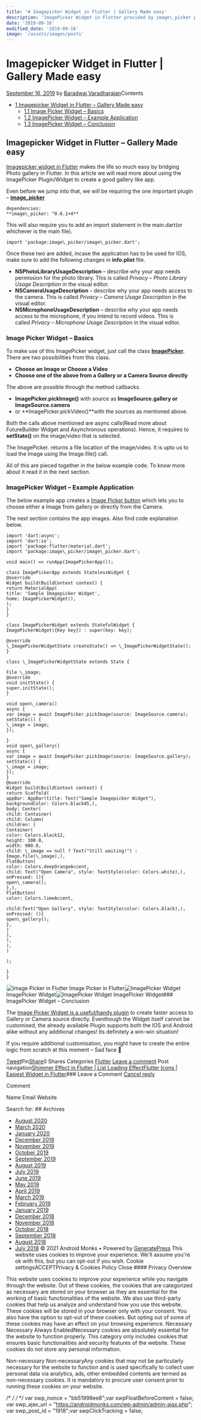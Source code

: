 ```yaml
---
title: '# Imagepicker Widget in Flutter | Gallery Made easy'
description: 'ImagePicker Widget in Flutter provided by image\_picker plugin provides an easy way to access the gallery or camera source in this article contains example!'
date: '2019-09-16'
modified_date: '2019-09-16'
image: '/assets/images/posts'
---
```

# Imagepicker Widget in Flutter | Gallery Made easy

 [September 16, 2019](https://androidmonks.com/imagepicker-flutter/ "10:19 am") by [Baradwaj Varadharajan](https://androidmonks.com/author/admin/ "View all posts by Baradwaj Varadharajan")Contents

* [1 Imagepicker Widget in Flutter – Gallery Made easy](#Imagepicker_Widget_in_Flutter_8211_Gallery_Made_easy) 
	+ [1.1 Image Picker Widget – Basics](#Image_Picker_Widget_8211_Basics)
	+ [1.2 ImagePicker Widget – Example Application](#ImagePicker_Widget_8211_Example_Application)
	+ [1.3 ImagePicker Widget – Conclusion](#ImagePicker_Widget_8211_Conclusion)
## Imagepicker Widget in Flutter – Gallery Made easy

[Imagepicker widget in Flutter](https://androidmonks.com/imagepicker-flutter/) makes the life so much easy by bridging Photo gallery in Flutter. In this article we will read more about using the ImagePicker Plugin/Widget to create a good gallery like app.

Even before we jump into that, we will be requiring the one important plugin – [**image\_picker**](https://pub.dev/packages/image_picker)


```
dependencies:
**image\_picker: ^0.6.1+4**
```
This will also require you to add an import statement in the main.dart(or whichever is the main file).


```
import 'package:image\_picker/image\_picker.dart';
```
Once these two are added, incase the application has to be used for IOS, make sure to add the following changes in **info.plist** file.

* **NSPhotoLibraryUsageDescription** – describe why your app needs permission for the photo library. This is called *Privacy – Photo Library Usage Description* in the visual editor.
* **NSCameraUsageDescription** – describe why your app needs access to the camera. This is called *Privacy – Camera Usage Description* in the visual editor.
* **NSMicrophoneUsageDescription** – describe why your app needs access to the microphone, if you intend to record videos. This is called *Privacy – Microphone Usage Description* in the visual editor.

### Image Picker Widget – Basics

To make use of this ImagePicker widget, just call the class [**ImagePicker**](https://androidmonks.com/imagepicker-flutter/). There are two possibilities from this class.

* **Choose** **an** **Image or Choose a Video**
* **Choose one of the above from a Gallery or a Camera Source directly**

The above are possible through the method callbacks.

* **ImagePicker.pickImage()** with source as **ImageSource.gallery or ImageSource.camera**
* or **ImagePicker.pickVideo()**with the sources as mentioned above.

Both the calls above mentioned are async calls(Read more about FutureBuilder Widget and Asynchronous operations). Hence, it requires to **setState()** on the image/video that is selected.

The ImagePicker.<source call> returns a file location of the image/video. It is upto us to load the Image using the Image.file() call.

All of this are pieced together in the below example code. To know more about it read it in the next section.

### ImagePicker Widget – Example Application

The below example app creates a [Image Picker button](https://androidmonks.com/imagepicker-flutter/) which lets you to choose either a Image from gallery or directly from the Camera.

The next section contains the app images. Also find code explanation below.


```
import 'dart:async';
import 'dart:io';
import 'package:flutter/material.dart';
import 'package:image\_picker/image\_picker.dart';

void main() => runApp(ImagePickerApp());

class ImagePickerApp extends StatelessWidget {
@override
Widget build(BuildContext context) {
return MaterialApp(
title: 'Sample Imagepicker Widget',
home: ImagePickerWidget(),
);
}
}

class ImagePickerWidget extends StatefulWidget {
ImagePickerWidget({Key key}) : super(key: key);

@override
\_ImagePickerWidgetState createState() => \_ImagePickerWidgetState();
}

class \_ImagePickerWidgetState extends State {

File \_image;
@override
void initState() {
super.initState();
}

void open\_camera()
async {
var image = await ImagePicker.pickImage(source: ImageSource.camera);
setState(() {
\_image = image;
});

}
void open\_gallery()
async {
var image = await ImagePicker.pickImage(source: ImageSource.gallery);
setState(() {
\_image = image;
});
}
@override
Widget build(BuildContext context) {
return Scaffold(
appBar: AppBar(title: Text("Sample Imagepicker Widget"),
backgroundColor: Colors.black45,),
body: Center(
child: Container(
child: Column(
children: [
Container(
color: Colors.black12,
height: 300.0,
width: 900.0,
child: \_image == null ? Text("Still waiting!") : Image.file(\_image),),
FlatButton(
color: Colors.deepOrangeAccent,
child: Text("Open Camera", style: TextStyle(color: Colors.white),),
onPressed: (){
open\_camera();
},),
FlatButton(
color: Colors.limeAccent,

child:Text("Open Gallery", style: TextStyle(color: Colors.black),),
onPressed: (){
open\_gallery();
},
)
],
),
),
)

);

}
}
```
![Image Picker in Flutter](data:image/gif;base64,R0lGODlhAQABAIAAAAAAAP///yH5BAEAAAAALAAAAAABAAEAAAIBRAA7)![Image Picker in Flutter](https://androidmonks.com/wp-content/uploads/2019/09/imagepicker1.png) Image Picker in Flutter![ImagePicker Widget](data:image/gif;base64,R0lGODlhAQABAIAAAAAAAP///yH5BAEAAAAALAAAAAABAAEAAAIBRAA7)![ImagePicker Widget](https://androidmonks.com/wp-content/uploads/2019/09/imagepicker2.png) ImagePicker Widget![ImagePicker Widget](data:image/gif;base64,R0lGODlhAQABAIAAAAAAAP///yH5BAEAAAAALAAAAAABAAEAAAIBRAA7)![ImagePicker Widget](https://androidmonks.com/wp-content/uploads/2019/09/imagepicker3.png) ImagePicker Widget### ImagePicker Widget – Conclusion

The [Image Picker Widget is a useful/handy plugin](https://androidmonks.com/imagepicker-flutter/) to create faster access to Gallery or Camera source directly. Eventhough the Widget itself cannot be customised, the already available Plugin supports both the IOS and Android alike without any additional changes! Its definitely a win-win situation!

If you require additional customisation, you might have to create the entire logic from scratch at this moment – Sad face 🙁

[Tweet](https://twitter.com/intent/tweet?text=Imagepicker+Widget+in+Flutter++Gallery+Made+easy&url=https%3A%2F%2Fandroidmonks.com%2Fimagepicker-flutter%2F)Pin[Share](https://www.facebook.com/share.php?u=https%3A%2F%2Fandroidmonks.com%2Fimagepicker-flutter%2F)0 Shares Categories [Flutter](https://androidmonks.com/category/flutter/) [Leave a comment](https://androidmonks.com/imagepicker-flutter/#respond) Post navigation[Shimmer Effect in Flutter | List Loading Effect](https://androidmonks.com/shimmer-effect-flutter/)[Flutter Icons | Easiest Widget in Flutter](https://androidmonks.com/flutter-icons/)### Leave a Comment [Cancel reply](/imagepicker-flutter/#respond)

Comment

Name Email Website  

  Search for:   ## Archives

* [August 2020](https://androidmonks.com/2020/08/)
* [March 2020](https://androidmonks.com/2020/03/)
* [January 2020](https://androidmonks.com/2020/01/)
* [December 2019](https://androidmonks.com/2019/12/)
* [November 2019](https://androidmonks.com/2019/11/)
* [October 2019](https://androidmonks.com/2019/10/)
* [September 2019](https://androidmonks.com/2019/09/)
* [August 2019](https://androidmonks.com/2019/08/)
* [July 2019](https://androidmonks.com/2019/07/)
* [June 2019](https://androidmonks.com/2019/06/)
* [May 2019](https://androidmonks.com/2019/05/)
* [April 2019](https://androidmonks.com/2019/04/)
* [March 2019](https://androidmonks.com/2019/03/)
* [February 2019](https://androidmonks.com/2019/02/)
* [January 2019](https://androidmonks.com/2019/01/)
* [December 2018](https://androidmonks.com/2018/12/)
* [November 2018](https://androidmonks.com/2018/11/)
* [October 2018](https://androidmonks.com/2018/10/)
* [September 2018](https://androidmonks.com/2018/09/)
* [August 2018](https://androidmonks.com/2018/08/)
* [July 2018](https://androidmonks.com/2018/07/)
 © 2021 Android Monks • Powered by [GeneratePress](https://generatepress.com) This website uses cookies to improve your experience. We'll assume you're ok with this, but you can opt-out if you wish. Cookie settingsACCEPTPrivacy & Cookies Policy   Close #### Privacy Overview

This website uses cookies to improve your experience while you navigate through the website. Out of these cookies, the cookies that are categorized as necessary are stored on your browser as they are essential for the working of basic functionalities of the website. We also use third-party cookies that help us analyze and understand how you use this website. These cookies will be stored in your browser only with your consent. You also have the option to opt-out of these cookies. But opting out of some of these cookies may have an effect on your browsing experience.  Necessary  Necessary Always EnabledNecessary cookies are absolutely essential for the website to function properly. This category only includes cookies that ensures basic functionalities and security features of the website. These cookies do not store any personal information.

 Non-necessary  Non-necessaryAny cookies that may not be particularly necessary for the website to function and is used specifically to collect user personal data via analytics, ads, other embedded contents are termed as non-necessary cookies. It is mandatory to procure user consent prior to running these cookies on your website.

  /* <![CDATA[ */
var tocplus = {"visibility\_show":"show","visibility\_hide":"hide","width":"Auto"};
/* ]]> */  /* <![CDATA[ */
var socialWarfare = {"addons":[],"post\_id":"1918","variables":{"emphasizeIcons":false,"powered\_by\_toggle":false,"affiliate\_link":"https:\/\/warfareplugins.com"},"floatBeforeContent":""};
/* ]]> */         var swp\_nonce = "bb51998ee8";var swpFloatBeforeContent = false; var swp\_ajax\_url = "https://androidmonks.com/wp-admin/admin-ajax.php"; var swp\_post\_id = "1918";var swpClickTracking = false; 